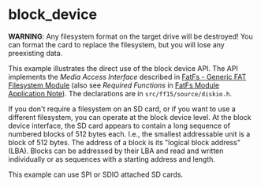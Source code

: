 # block_device

**WARNING**: Any filesystem format on the target drive will be destroyed! 
You can format the card to replace the filesystem, 
but you will lose any preexisting data.

This example illustrates the direct use of the block device API. The API implements the *Media Access Interface* described in [FatFs - Generic FAT Filesystem Module](http://elm-chan.org/fsw/ff/00index_e.html) (also see *Required Functions* in [FatFs Module Application Note](http://elm-chan.org/fsw/ff/doc/appnote.html)).
The declarations are in `src/ff15/source/diskio.h`.

If you don't require a filesystem on an SD card,
or if you want to use a different filesystem,
you can operate at the block device level.
At the block device interface, the SD card appears to contain a long sequence of
numbered blocks of 512 bytes each. I.e., the smallest addressable unit is a block of 512 bytes.
The address of a block is its "logical block address" (LBA).
Blocks can be addressed by their LBA and read and written individually or as sequences with a starting address and length.

This example can use SPI or SDIO attached SD cards.
